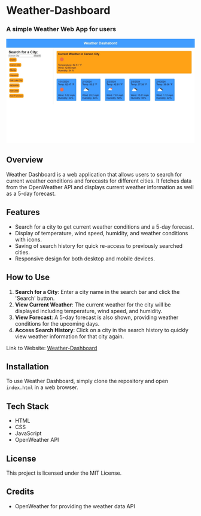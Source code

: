 # Weather-Dashboard
### A simple Weather Web App for users

![preview](./assets/images/preview-crop.jpeg)

## Overview

Weather Dashboard is a web application that allows users to search for current weather conditions and forecasts for different cities. It fetches data from the OpenWeather API and displays current weather information as well as a 5-day forecast.

## Features

- Search for a city to get current weather conditions and a 5-day forecast.
- Display of temperature, wind speed, humidity, and weather conditions with icons.
- Saving of search history for quick re-access to previously searched cities.
- Responsive design for both desktop and mobile devices.

## How to Use

1. **Search for a City**: Enter a city name in the search bar and click the 'Search' button.
2. **View Current Weather**: The current weather for the city will be displayed including temperature, wind speed, and humidity.
3. **View Forecast**: A 5-day forecast is also shown, providing weather conditions for the upcoming days.
4. **Access Search History**: Click on a city in the search history to quickly view weather information for that city again.

Link to Website: [Weather-Dashboard](https://robertsolorzano.github.io/Weather-Dashboard/)

## Installation

To use Weather Dashboard, simply clone the repository and open `index.html` in a web browser.

## Tech Stack
- HTML
- CSS
- JavaScript
- OpenWeather API

## License
This project is licensed under the MIT License.

## Credits
- OpenWeather for providing the weather data API